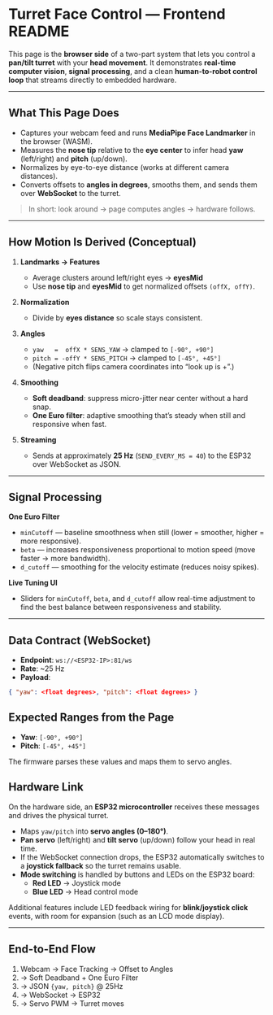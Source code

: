 # Turret Face Control — Frontend README

This page is the **browser side** of a two-part system that lets you control a **pan/tilt turret** with your **head movement**. It demonstrates **real-time computer vision**, **signal processing**, and a clean **human-to-robot control loop** that streams directly to embedded hardware.

---

## What This Page Does

- Captures your webcam feed and runs **MediaPipe Face Landmarker** in the browser (WASM).
- Measures the **nose tip** relative to the **eye center** to infer head **yaw** (left/right) and **pitch** (up/down).
- Normalizes by eye-to-eye distance (works at different camera distances).
- Converts offsets to **angles in degrees**, smooths them, and sends them over **WebSocket** to the turret.

> In short: look around → page computes angles → hardware follows.

---

## How Motion Is Derived (Conceptual)

1. **Landmarks → Features**  
   - Average clusters around left/right eyes → **eyesMid**  
   - Use **nose tip** and **eyesMid** to get normalized offsets `(offX, offY)`.

2. **Normalization**  
   - Divide by **eyes distance** so scale stays consistent.

3. **Angles**  
   - `yaw   =  offX * SENS_YAW` → clamped to `[-90°, +90°]`  
   - `pitch = -offY * SENS_PITCH` → clamped to `[-45°, +45°]`  
   - (Negative pitch flips camera coordinates into “look up is +”.)

4. **Smoothing**  
   - **Soft deadband**: suppress micro-jitter near center without a hard snap.  
   - **One Euro filter**: adaptive smoothing that’s steady when still and responsive when fast.

5. **Streaming**  
   - Sends at approximately **25 Hz** (`SEND_EVERY_MS = 40`) to the ESP32 over WebSocket as JSON.

---

## Signal Processing

**One Euro Filter**  
- `minCutoff` — baseline smoothness when still (lower = smoother, higher = more responsive).  
- `beta` — increases responsiveness proportional to motion speed (move faster → more bandwidth).  
- `d_cutoff` — smoothing for the velocity estimate (reduces noisy spikes).

**Live Tuning UI**  
- Sliders for `minCutoff`, `beta`, and `d_cutoff` allow real-time adjustment to find the best balance between responsiveness and stability.

---

## Data Contract (WebSocket)

- **Endpoint**: `ws://<ESP32-IP>:81/ws`  
- **Rate**: ~25 Hz  
- **Payload**:

```json
{ "yaw": <float degrees>, "pitch": <float degrees> }
```

## Expected Ranges from the Page

- **Yaw**: `[-90°, +90°]`  
- **Pitch**: `[-45°, +45°]`  

The firmware parses these values and maps them to servo angles.



## Hardware Link

On the hardware side, an **ESP32 microcontroller** receives these messages and drives the physical turret.

- Maps `yaw/pitch` into **servo angles (0–180°)**.  
- **Pan servo** (left/right) and **tilt servo** (up/down) follow your head in real time.  
- If the WebSocket connection drops, the ESP32 automatically switches to a **joystick fallback** so the turret remains usable.  
- **Mode switching** is handled by buttons and LEDs on the ESP32 board:  
  - **Red LED** → Joystick mode  
  - **Blue LED** → Head control mode  

Additional features include LED feedback wiring for **blink/joystick click** events, with room for expansion (such as an LCD mode display).

---


## End-to-End Flow

1. Webcam → Face Tracking → Offset to Angles  
2. → Soft Deadband + One Euro Filter  
3. → JSON `{yaw, pitch}` @ 25Hz  
4. → WebSocket → ESP32  
5. → Servo PWM → Turret moves  

